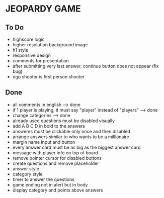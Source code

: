 # JEOPARDY GAME

## To Do

- highscore logic
- higher resolution background image
- h1 style
- responsive design
- comments for presentation
- after submitting very last answer, continue button does not appear (fix bug)
- ego shooter is first person shooter

## Done

- all comments in english --> done 
- if 1 player is playing, it must say "player" instead of "players" --> done 
- change categories --> done
- already used questions must be disabled visually
- add A B C D in bold to the answers
- answeres must be clickable only once and then disabled
- arrange answers similar to who wants to be a millionaire
- margin name input and button
- every answer card must be as big as the biggest answer card
- message with player info on top of board
- remove pointer cursor for disabled buttons
- create questions and remove placeholder
- answer style
- category style
- timer to answer the questions
- game ending not in alert but in body
- display category and points above answers


